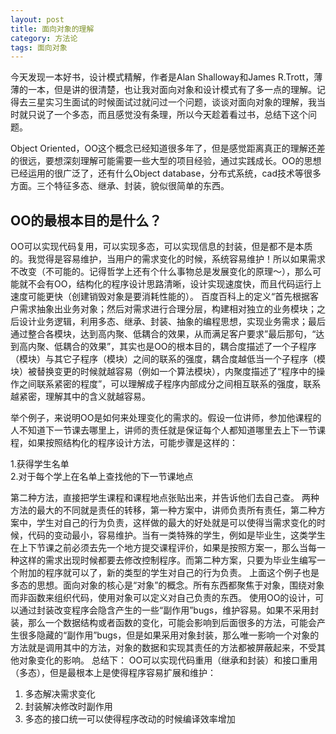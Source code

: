 ```yaml
---
layout: post
title: 面向对象的理解
category: 方法论
tags: 面向对象
---
```


今天发现一本好书，设计模式精解，作者是Alan Shalloway和James R.Trott，薄薄的一本，但是讲的很清楚，也让我对面向对象和设计模式有了多一点的理解。记得去三星实习生面试的时候面试过就问过一个问题，谈谈对面向对象的理解，我当时就只说了一个多态，而且感觉没有条理，所以今天趁着看过书，总结下这个问题。

Object Oriented，OO这个概念已经知道很多年了，但是感觉距离真正的理解还差的很远，要想深刻理解可能需要一些大型的项目经验，通过实践成长。OO的思想已经运用的很广泛了，还有什么Object database，分布式系统，cad技术等很多方面。三个特征多态、继承、封装，貌似很简单的东西。

## OO的最根本目的是什么？
OO可以实现代码复用，可以实现多态，可以实现信息的封装，但是都不是本质的。我觉得是容易维护，当用户的需求变化的时候，系统容易维护！所以如果需求不改变（不可能的。记得哲学上还有个什么事物总是发展变化的原理～），那么可能就不会有OO，结构化的程序设计思路清晰，设计实现速度快，而且代码运行上速度可能更快（创建销毁对象是要消耗性能的）。
百度百科上的定义“首先根据客户需求抽象出业务对象；然后对需求进行合理分层，构建相对独立的业务模块；之后设计业务逻辑，利用多态、继承、封装、抽象的编程思想，实现业务需求；最后通过整合各模块，达到高内聚、低耦合的效果，从而满足客户要求”最后那句，“达到高内聚、低耦合的效果”，其实也是OO的根本目的，耦合度描述了一个子程序（模块）与其它子程序（模块）之间的联系的强度，耦合度越低当一个子程序（模块）被替换变更的时候就越容易（例如一个算法模块），内聚度描述了“程序中的操作之间联系紧密的程度”，可以理解成子程序内部成分之间相互联系的强度，联系越紧密，理解其中的含义就越容易。

举个例子，来说明OO是如何来处理变化的需求的。假设一位讲师，参加他课程的人不知道下一节课去哪里上，讲师的责任就是保证每个人都知道哪里去上下一节课程，如果按照结构化的程序设计方法，可能步骤是这样的：

1.获得学生名单  
2.对于每个学上在名单上查找他的下一节课地点

第二种方法，直接把学生课程和课程地点张贴出来，并告诉他们去自己查。
两种方法的最大的不同就是责任的转移，第一种方案中，讲师负责所有责任，第二种方案中，学生对自己的行为负责，这样做的最大的好处就是可以使得当需求变化的时候，代码的变动最小，容易维护。当有一类特殊的学生，例如是毕业生，这类学生在上下节课之前必须去先一个地方提交课程评价，如果是按照方案一，那么当每一种这样的需求出现时候都要去修改控制程序。而第二种方案，只要为毕业生编写一个附加的程序就可以了，新的类型的学生对自己的行为负责。
上面这个例子也是多态的思想。面向对象的核心是“对象”的概念。所有东西都聚焦于对象，围绕对象而非函数来组织代码，使用对象可以定义对自己负责的东西。
使用OO的设计，可以通过封装改变程序会隐含产生的一些“副作用”bugs，维护容易。如果不采用封装，那么一个数据结构或者函数的变化，可能会影响到后面很多的方法，可能会产生很多隐藏的“副作用”bugs，但是如果采用对象封装，那么唯一影响一个对象的方法就是调用其中的方法，对象的数据和实现其责任的方法都被屏蔽起来，不受其他对象变化的影响。
总结下：
OO可以实现代码重用（继承和封装）和接口重用（多态），但是最根本上是使得程序容易扩展和维护：  
1. 多态解决需求变化  
2. 封装解决修改时副作用  
3. 多态的接口统一可以使得程序改动的时候编译效率增加
